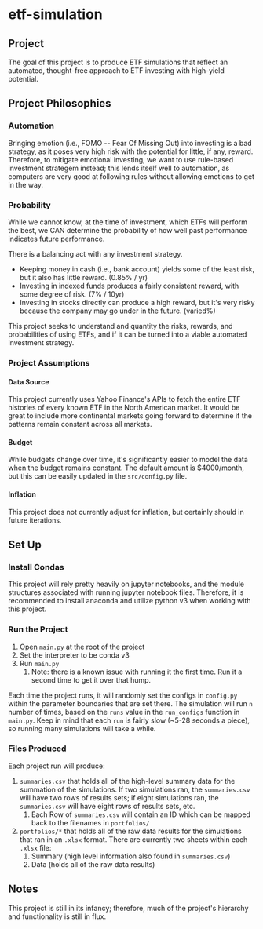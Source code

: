 # etf-simulation

## Project

The goal of this project is to produce ETF simulations that reflect an automated, thought-free approach to ETF investing with high-yield potential. 


## Project Philosophies

### Automation

Bringing emotion (i.e., FOMO -- Fear Of Missing Out) into investing is a bad strategy, as it poses very high risk with the potential for little, if any, reward. Therefore, to mitigate emotional investing, we want to use rule-based investment strategem instead; this lends itself well to automation, as computers are very good at following rules without allowing emotions to get in the way.

### Probability

While we cannot know, at the time of investment, which ETFs will perform the best, we CAN determine the probability of how well past performance indicates future performance.

There is a balancing act with any investment strategy. 
* Keeping money in cash (i.e., bank account) yields some of the least risk, but it also has little reward. (0.85% / yr)
* Investing in indexed funds produces a fairly consistent reward, with some degree of risk. (7% / 10yr)
* Investing in stocks directly can produce a high reward, but it's very risky because the company may go under in the future. (varied%)

This project seeks to understand and quantity the risks, rewards, and probabilities of using ETFs, and if it can be turned into a viable automated investment strategy.

### Project Assumptions

#### Data Source

This project currently uses Yahoo Finance's APIs to fetch the entire ETF histories of every known ETF in the North American market. It would be great to include more continental markets going forward to determine if the patterns remain constant across all markets.

#### Budget

While budgets change over time, it's significantly easier to model the data when the budget remains constant. The default amount is $4000/month, but this can be easily updated in the `src/config.py` file.

#### Inflation

This project does not currently adjust for inflation, but certainly should in future iterations.


## Set Up

### Install Condas

This project will rely pretty heavily on jupyter notebooks, and the module structures associated with running jupyter notebook files. Therefore, it is recommended to install anaconda and utilize python v3 when working with this project.

### Run the Project

1. Open `main.py` at the root of the project
2. Set the interpreter to be conda v3
3. Run `main.py`
   1. Note: there is a known issue with running it the first time. Run it a second time to get it over that hump.


Each time the project runs, it will randomly set the configs in `config.py` within the parameter boundaries that are set there. The simulation will run `n` number of times, based on the `runs` value in the `run_configs` function in `main.py`. Keep in mind that each `run` is fairly slow (~5-28 seconds a piece), so running many simulations will take a while.

### Files Produced

Each project run will produce:

1. `summaries.csv` that holds all of the high-level summary data for the summation of the simulations. If two simulations ran, the `summaries.csv` will have two rows of results sets; if eight simulations ran, the `summaries.csv` will have eight rows of results sets, etc.
   1. Each Row of `summaries.csv` will contain an ID which can be mapped back to the filenames in `portfolios/`
2.  `portfolios/*` that holds all of the raw data results for the simulations that ran in an `.xlsx` format. There are currently two sheets within each `.xlsx` file:
    1.  Summary (high level information also found in `summaries.csv`)
    2.  Data (holds all of the raw data results)


## Notes

This project is still in its infancy; therefore, much of the project's hierarchy and functionality is still in flux.

